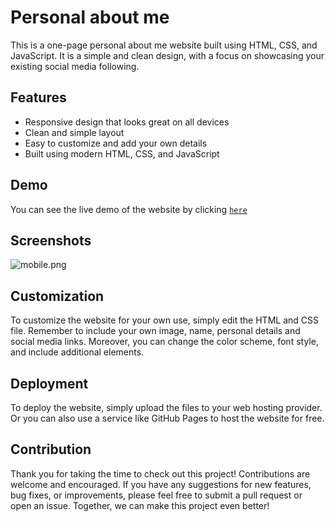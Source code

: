 # Personal about me

This is a one-page personal about me website built using HTML, CSS, and JavaScript. It is a simple and clean design, with a focus on showcasing your existing social media following.

## Features

- Responsive design that looks great on all devices
- Clean and simple layout
- Easy to customize and add your own details
- Built using modern HTML, CSS, and JavaScript

## Demo

You can see the live demo of the website by clicking [`here`](https://rakeshid03.github.io/about-me/)

## Screenshots

![mobile.png](https://i.postimg.cc/7PRBK79C/site-ss.png)

## Customization

To customize the website for your own use, simply edit the HTML and CSS file. Remember to include your own image, name, personal details and social media links. Moreover, you can change the color scheme, font style, and include additional elements.

## Deployment

To deploy the website, simply upload the files to your web hosting provider. Or you can also use a service like GitHub Pages to host the website for free.

## Contribution

Thank you for taking the time to check out this project! Contributions are welcome and encouraged. If you have any suggestions for new features, bug fixes, or improvements, please feel free to submit a pull request or open an issue. Together, we can make this project even better!
